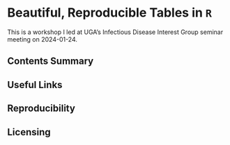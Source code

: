 
<!-- README.md is generated from README.Rmd. Please edit that file -->

# Beautiful, Reproducible Tables in `R`

This is a workshop I led at UGA’s Infectious Disease Interest Group
seminar meeting on 2024-01-24.

<!-- badges: start -->
<!-- badges: end -->

## Contents Summary

## Useful Links

## Reproducibility

## Licensing
